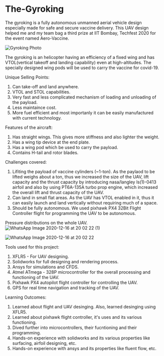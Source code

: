 # The-Gyroking
The gyroking is a fully autonomous unmanned aerial vehicle design especially made for safe and secure vaccine delivery. This UAV design helped me and my team bag a third prize at IIT Bombay, Techfest 2020 for the event named Aero-Vaccine. 


![Gyroking Photo](https://user-images.githubusercontent.com/65725785/156312594-b061a40c-c528-4f13-8a28-0af7888f2bfe.png)
 


The gyroking is an helicopter having an efficiency of a fixed wing and has VTOL(vertical takeoff and landing capability) even at high-altitudes. The specially designed wing pods will be used to carry the vaccine for covid-19. 

Unique Selling Points: 

1. Can take-off and land anywhere.
2. VTOL and STOL capabilities.
3. Very fast and less complicated mechanism of loading and unloading of the payload. 
4. Less maintaince cost.
5. More fuel efficient and most importanly it can be easily manufactured with current technology. 


Features of the aircraft:

1. Has straight wings. This gives more stiffness and also lighter the weight. 
2. Has a wing tip device at the end plate. 
3. Has a wing pod which be used to carry the payload. 
4. Contains H-tail and rotor blades. 


Challenges covered: 

1. Lifiting the payload of vaccine cylinders (~1-ton). As the paylaod to be lifted weighs about a ton, thus we increased the size of the UAV, lift capacity and the thrust capacity by introducing nasa/langley ls(1)-0413 airfoil and also by using PT6A-135A turbo prop engine, which increased the overall lift and thrust capacity of the UAV. 
2.  Can land in small flat areas. As the UAV has VTOL enabled in it, thus it can easily launch and land vertically without requiring much of a space.
3.  Should be fully autonomous. We used pixhawk PX4 32Bit Flight Controller flight for programming the UAV to be autonomous. 


Pressure distributions on the whole UAV. 
![WhatsApp Image 2020-12-16 at 20 02 22 (1)](https://user-images.githubusercontent.com/65725785/156314306-0196f4c1-bbbe-4323-b5cb-7d13dd76a9c3.jpeg)

![WhatsApp Image 2020-12-16 at 20 02 22](https://user-images.githubusercontent.com/65725785/156314378-fbb6d5ba-1611-431b-915b-d910f1dfe25c.jpeg)


Tools used for this project:

1. XFLR5 - For UAV designing. 
2. Solidworks for full designing and rendering process. 
3. Ansys for simulations and CFDS. 
4. Atmel ATmega - 328P microcontroller for the overall processing and functioning of the UAV.
5. Pixhawk PX4 autopilot flight controller for controlling the UAV. 
6. GPS for real time navigation and tracking of the UAV.


Learning Outcomes: 

1. Learned about flight and UAV desinging. Also, learned desinging using XFLR5. 
2. Learned about pixhawk flight controller, it's uses and its various functioning. 
3. Dived further into microcontrollers, their fucntioning and their programming.
4. Hands-on experience with solidworks and its various properties like surfacing, airfoil designing, etc. 
5. Hands-on experience with ansys and its properties like fluent flow, etc. 
